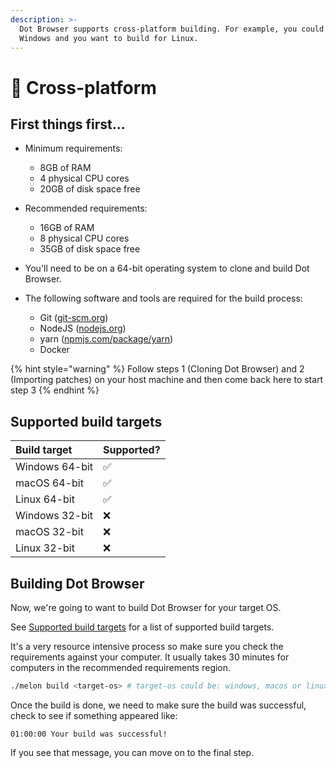 ```yaml
---
description: >-
  Dot Browser supports cross-platform building. For example, you could be on
  Windows and you want to build for Linux.
---
```


# 🤝 Cross-platform

## First things first...

* Minimum requirements:

  * 8GB of RAM
  * 4 physical CPU cores
  * 20GB of disk space free

* Recommended requirements:

  * 16GB of RAM
  * 8 physical CPU cores
  * 35GB of disk space free

* You'll need to be on a 64-bit operating system to clone and build Dot Browser.

* The following software and tools are required for the build process:
  * Git \([git-scm.org](https://git-scm.org)\)
  * NodeJS \([nodejs.org](https://nodejs.org)\)
  * yarn \([npmjs.com/package/yarn](https://www.npmjs.com/package/yarn)\)
  * Docker

{% hint style="warning" %}
Follow steps 1 \(Cloning Dot Browser\) and 2 \(Importing patches\) on your host machine and then come back here to start step 3
{% endhint %}

## Supported build targets

| Build target | Supported? |
| :--- | :--- |
| Windows 64-bit | ✅ |
| macOS 64-bit | ✅ |
| Linux 64-bit | ✅ |
| Windows 32-bit | ❌ |
| macOS 32-bit | ❌ |
| Linux 32-bit | ❌ |

## Building Dot Browser

Now, we're going to want to build Dot Browser for your target OS.

See [Supported build targets](cross-platform.md#supported-build-targets) for a list of supported build targets.

 It's a very resource intensive process so make sure you check the requirements against your computer. It usually takes 30 minutes for computers in the recommended requirements region.

```bash
./melon build <target-os> # target-os could be: windows, macos or linux
```

Once the build is done, we need to make sure the build was successful, check to see if something appeared like:

```text
01:00:00 Your build was successful!
```

If you see that message, you can move on to the final step.

